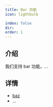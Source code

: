 ```yaml
---
title: Bar 功能
icon: lightbulb

index: false
dir:
order: 1
---
```


## 介绍

我们支持 bar 功能，...

## 详情

- [baz](baz.md)
- ...
